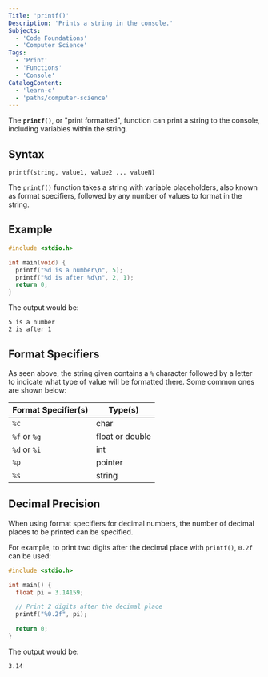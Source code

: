 ```yaml
---
Title: 'printf()'
Description: 'Prints a string in the console.'
Subjects:
  - 'Code Foundations'
  - 'Computer Science'
Tags:
  - 'Print'
  - 'Functions'
  - 'Console'
CatalogContent:
  - 'learn-c'
  - 'paths/computer-science'
---
```


The **`printf()`**, or "print formatted", function can print a string to the console, including variables within the string.

## Syntax

```pseudo
printf(string, value1, value2 ... valueN)
```

The `printf()` function takes a string with variable placeholders, also known as format specifiers, followed by any number of values to format in the string.

## Example

```c
#include <stdio.h>

int main(void) {
  printf("%d is a number\n", 5);
  printf("%d is after %d\n", 2, 1);
  return 0;
}
```

The output would be:

```shell
5 is a number
2 is after 1
```

## Format Specifiers

As seen above, the string given contains a `%` character followed by a letter to indicate what type of value will be formatted there. Some common ones are shown below:

| Format Specifier(s) | Type(s)         |
| ------------------- | --------------- |
| `%c`                | char            |
| `%f` or `%g`        | float or double |
| `%d` or `%i`        | int             |
| `%p`                | pointer         |
| `%s`                | string          |

## Decimal Precision

When using format specifiers for decimal numbers, the number of decimal places to be printed can be specified.

For example, to print two digits after the decimal place with `printf()`, `0.2f` can be used:

```c
#include <stdio.h>

int main() {
  float pi = 3.14159;

  // Print 2 digits after the decimal place
  printf("%0.2f", pi);

  return 0;
}
```

The output would be:

```shell
3.14
```
